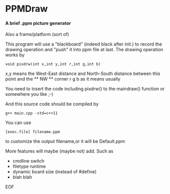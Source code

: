 # PPMDraw
#### A brief .ppm picture generator
Also a frame/platform (sort of)

This program will use a "blackboard" (indeed black after init.) to record the drawing operation and "push" it into ppm file at last.
The drawing operation works by
```
void pixdrw(int x,int y,int r,int g,int b)
```
x,y means the West-East distance and North-South distance between this point and the ** NW ** corner
r g b as it means usually

You need to insert the code including pixdrw() to the maindraw() function or somewhere you like ;-)

And this source code should be compiled by
```
g++ main.cpp -std=c++11
```
You can use
```
[exec.file] filename.ppm
```
to customize the output filename,or it will be Default.ppm

More features will maybe (maybe not) add.
Such as
* cmdline switch
* filetype runtime
* dynamic board size (instead of #define)
* blah blah

EOF
